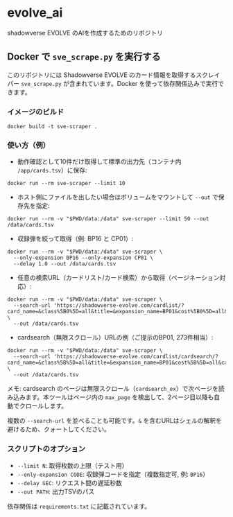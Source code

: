 # evolve_ai
shadowverse EVOLVE のAIを作成するためのリポジトリ

## Docker で `sve_scrape.py` を実行する

このリポジトリには Shadowverse EVOLVE のカード情報を取得するスクレイパー `sve_scrape.py` が含まれています。Docker を使って依存関係込みで実行できます。

### イメージのビルド

```
docker build -t sve-scraper .
```

### 使い方（例）

- 動作確認として10件だけ取得して標準の出力先（コンテナ内 `/app/cards.tsv`）に保存:

```
docker run --rm sve-scraper --limit 10
```

- ホスト側にファイルを出したい場合はボリュームをマウントして `--out` で保存先を指定:

```
docker run --rm -v "$PWD/data:/data" sve-scraper --limit 50 --out /data/cards.tsv
```

- 収録弾を絞って取得（例: BP16 と CP01）:

```
docker run --rm -v "$PWD/data:/data" sve-scraper \
  --only-expansion BP16 --only-expansion CP01 \
  --delay 1.0 --out /data/cards.tsv
```

- 任意の検索URL（カードリスト/カード検索）から取得（ページネーション対応）:

```
docker run --rm -v "$PWD/data:/data" sve-scraper \
  --search-url 'https://shadowverse-evolve.com/cardlist/?card_name=&class%5B0%5D=all&title=&expansion_name=BP01&cost%5B0%5D=all&card_kind%5B0%5D=all&rare%5B0%5D=all&power_from=&power_to=&hp_from=&hp_to=&type=&ability=&keyword=&view=image' \
  --out /data/cards.tsv
```

- cardsearch（無限スクロール）URLの例（ご提示のBP01, 273件相当）:

```
docker run --rm -v "$PWD/data:/data" sve-scraper \
  --search-url 'https://shadowverse-evolve.com/cardlist/cardsearch/?card_name=&class%5B%5D=all&title=&expansion_name=BP01&cost%5B%5D=all&card_kind%5B%5D=all&rare%5B%5D=all&power_from=&power_to=&hp_from=&hp_to=&type=&ability=&keyword=&view=image' \
  --out /data/cards.tsv
```

メモ: cardsearch のページは無限スクロール（`cardsearch_ex`）で次ページを読み込みます。本ツールはページ内の `max_page` を検出して、2ページ目以降も自動でクロールします。

複数の `--search-url` を並べることも可能です。`&` を含むURLはシェルの解釈を避けるため、クォートしてください。

### スクリプトのオプション

- `--limit N`: 取得枚数の上限（テスト用）
- `--only-expansion CODE`: 収録弾コードを指定（複数指定可, 例: `BP16`）
- `--delay SEC`: リクエスト間の遅延秒数
- `--out PATH`: 出力TSVのパス

依存関係は `requirements.txt` に記載されています。
